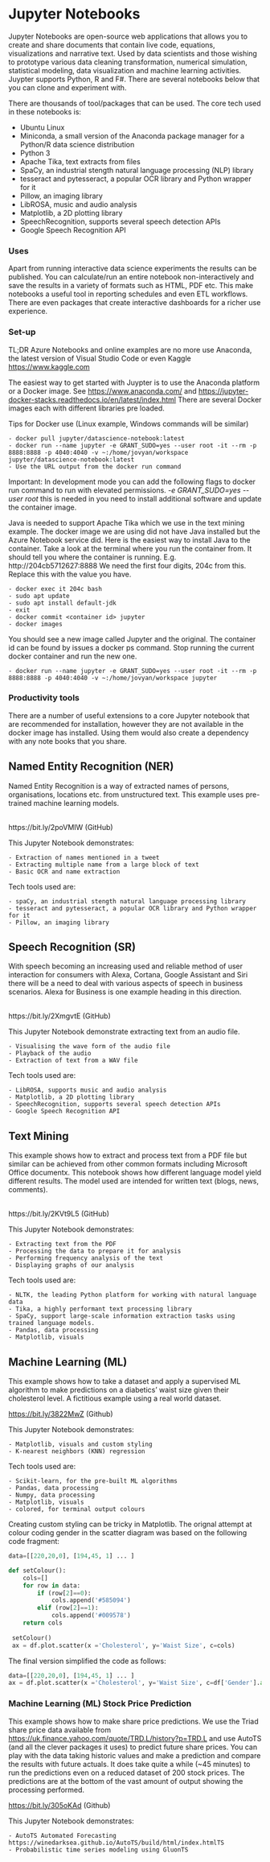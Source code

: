# Jupyter Notebooks
Jupyter Notebooks are open-source web applications that allows you to create and share documents that contain live code, equations, visualizations and narrative text. Used by data scientists and those wishing to prototype various data cleaning transformation, numerical simulation, statistical modeling, data visualization and machine learning activities.  Juypter supports Python, R and F#. There are several notebooks below that you can clone and experiment with.

There are thousands of tool/packages that can be used. The core tech used in these notebooks is:

+ Ubuntu Linux
+ Miniconda, a small version of the Anaconda package manager for a Python/R data science distribution
+ Python 3
+ Apache Tika, text extracts from files
+ SpaCy, an industrial stength natural language processing (NLP) library
+ tesseract and pytesseract, a popular OCR library and Python wrapper for it
+ Pillow, an imaging library
+ LibROSA, music and audio analysis
+ Matplotlib, a 2D plotting library
+ SpeechRecognition, supports several speech detection APIs
+ Google Speech Recognition API

### Uses

Apart from running interactive data science experiments the results can be published.  You can calculate/run an entire notebook non-interactively and save the results in a variety of formats such as HTML, PDF etc.  This make notebooks a useful tool in reporting schedules and even ETL workflows.  There are even packages that create interactive dashboards for a richer use experience. 

### Set-up

TL;DR Azure Notebooks and online examples are no more use Anaconda, the latest version of Visual Studio Code or even Kaggle https://www.kaggle.com

The easiest way to get started with Juypter is to use the Anaconda platform or a Docker image. See https://www.anaconda.com/ and https://jupyter-docker-stacks.readthedocs.io/en/latest/index.html   There are several Docker images each with different libraries pre loaded.  

Tips for Docker use (Linux example, Windows commands will be similar) 

    - docker pull jupyter/datascience-notebook:latest
    - docker run --name jupyter -e GRANT_SUDO=yes --user root -it --rm -p 8888:8888 -p 4040:4040 -v ~:/home/jovyan/workspace jupyter/datascience-notebook:latest
    - Use the URL output from the docker run command 
    
Important: In development mode you can add the following flags to docker run command to run with elevated permissions. _-e GRANT_SUDO=yes --user root_ this is needed in you need to install additional software and update the container image.
  
Java is needed to support Apache Tika which we use in the text mining example. The docker image we are using did not have Java installed but the Azure Notebook service did. Here is the easiest way to install Java to the container. Take a look at the terminal where you run the container from. It should tell you where the container is running. E.g. http://204cb5712627:8888 We need the first four digits, 204c from this. Replace this with the value you have.

    - docker exec it 204c bash
    - sudo apt update
    - sudo apt install default-jdk
    - exit
    - docker commit <container id> jupyter
    - docker images
 
You should see a new image called Jupyter and the original. The container id can be found by issues a docker ps command. Stop running the current docker container and run the new one.

    - docker run --name jupyter -e GRANT_SUDO=yes --user root -it --rm -p 8888:8888 -p 4040:4040 -v ~:/home/jovyan/workspace jupyter

### Productivity tools
There are a number of useful extensions to a core Jupyter notebook that are recommended for installation, however they are not available in the docker image has installed. Using them would also create a dependency with any note books that you share.

## Named Entity Recognition (NER)
Named Entity Recognition is a way of extracted names of persons, organisations, locations etc. from unstructured text.  This example uses  pre-trained machine learning models.

<br/> 
https://bit.ly/2poVMIW (GitHub)

This Jupyter Notebook demonstrates:

    - Extraction of names mentioned in a tweet
    - Extracting multiple name from a large block of text
    - Basic OCR and name extraction

Tech tools used are:
    
    - spaCy, an industrial stength natural language processing library
    - tesseract and pytesseract, a popular OCR library and Python wrapper for it
    - Pillow, an imaging library 

## Speech Recognition (SR)
With speech becoming an increasing used and reliable method of user interaction for consumers with Alexa, Cortana, Google Assistant and Siri there will be a need to deal with various aspects of speech in business scenarios.  Alexa for Business is one example heading in this direction. 

<br/>
https://bit.ly/2XmgvtE (GitHub)

This Jupyter Notebook demonstrate extracting text from an audio file.

    - Visualising the wave form of the audio file
    - Playback of the audio
    - Extraction of text from a WAV file

Tech tools used are:
    
    - LibROSA, supports music and audio analysis
    - Matplotlib, a 2D plotting library
    - SpeechRecognition, supports several speech detection APIs
    - Google Speech Recognition API

## Text Mining
This example shows how to extract and process text from a PDF file but similar can be achieved from other common formats including Microsoft Office documentx.  This notebook shows how different language model yield different results. The model used are intended for written text (blogs, news, comments).

<br/>
https://bit.ly/2KVt9L5 (GitHub)

This Jupyter Notebook demonstrates:

    - Extracting text from the PDF
    - Processing the data to prepare it for analysis
    - Performing frequency analysis of the text
    - Displaying graphs of our analysis

Tech tools used are:
    
    - NLTK, the leading Python platform for working with natural language data
    - Tika, a highly performant text processing library
    - SpaCy, support large-scale information extraction tasks using trained language models.
    - Pandas, data processing
    - Matplotlib, visuals
    
## Machine Learning (ML)
This example shows how to take a dataset and apply a supervised ML algorithm to make predictions on a diabetics’ waist size given their cholesterol level. A fictitious example using a real world dataset.

https://bit.ly/3822MwZ (Github)

This Jupyter Notebook demonstrates:

    - Matplotlib, visuals and custom styling
    - K-nearest neighbors (KNN) regression

Tech tools used are:
    
    - Scikit-learn, for the pre-built ML algorithms
    - Pandas, data processing
    - Numpy, data processing
    - Matplotlib, visuals
    - colored, for terminal output colours
   
Creating custom styling can be tricky in Matplotlib.  The orignal attempt at colour coding gender in the scatter diagram was based on the following code fragment:

```python
data=[[220,20,0], [194,45, 1] ... ]

def setColour():
    cols=[]
    for row in data:
        if (row[2]==0):
            cols.append('#585094')
        elif (row[2]==1):
            cols.append('#009578')
    return cols
    
 setColour()
 ax = df.plot.scatter(x ='Cholesterol', y='Waist Size', c=cols)
```
The final version simplified the code as follows:

```python
data=[[220,20,0], [194,45, 1] ... ]
ax = df.plot.scatter(x ='Cholesterol', y='Waist Size', c=df['Gender'].apply(lambda x: colours[x])
```

### Machine Learning (ML) Stock Price Prediction
This example shows how to  make share price predictions. We use the Triad share price data available from https://uk.finance.yahoo.com/quote/TRD.L/history?p=TRD.L and use AutoTS (and all the clever packages it uses) to predict future share prices.  You can play with the data taking historic values and make a prediction and compare the results with future actuals.  It does take quite a while (~45 minutes) to run the predictions even on a reduced dataset of 200 stock prices.  The predictions are at the bottom of the vast amount of output showing the processing performed.

https://bit.ly/305oKAd (Github)

This Jupyter Notebook demonstrates:

    - AutoTS Automated Forecasting https://winedarksea.github.io/AutoTS/build/html/index.htmlTS
    - Probabilistic time series modeling using GluonTS
